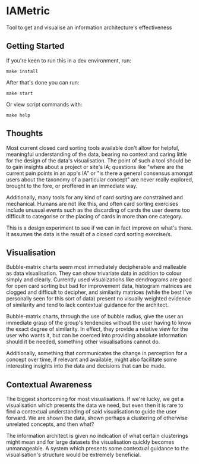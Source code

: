 # IAMetric
Tool to get and visualise an information architecture's effectiveness

## Getting Started
If you're keen to run this in a dev environment, run:
    
    make install

After that's done you can run:

    make start

Or view script commands with:

    make help

## Thoughts
Most current closed card sorting tools available don't allow for helpful, meaningful understanding of the data, bearing no context and caring little for the design of the data's visualisation. The point of such a tool should be to gain insights about a project or site's IA; questions like "where are the current pain points in an app's IA" or "is there a general consensus amongst users about the taxonomy of a particular concept" are never really explored, brought to the fore, or proffered in an immediate way.

Additionally, many tools for any kind of card sorting are constrained and mechanical. Humans are not like this, and often card sorting exercises include unusual events such as the discarding of cards the user deems too difficult to categorise or the placing of cards in more than one category.

This is a design experiment to see if we can in fact improve on what's there. It assumes the data is the result of a closed card sorting exercise/s.

## Visualisation

Bubble-matrix charts seem most immediately decipherable and malleable as data visualisation. They can show trivariate data in addition to colour simply and clearly. Currently used visualizations like dendrograms are good for open card sorting but bad for improvement data, histogram matrices are clogged and difficult to decipher, and similarity matrices (while the best I've personally seen for this sort of data) present no visually weighted evidence of similarity and tend to lack contextual guidance for the architect.

Bubble-matrix charts, through the use of bubble radius, give the user an immediate grasp of the group's tendencies without the user having to know the exact degree of similarity. In effect, they provide a relative view for the user who wants it, but can be coerced into providing absolute information should it be needed, something other visualisations cannot do. 

Additionally, something that communicates the change in perception for a concept over time, if relevant and available, might also facilitate some interesting insights into the data and decisions that can be made. 

## Contextual Awareness

The biggest shortcoming for most visualisations. If we're lucky, we get a visualisation which presents the data we need, but even then it is rare to find a contextual understanding of said visualisation to guide the user forward. We are shown the data, shown perhaps a clustering of otherwise unrelated concepts, and then what? 

The information architect is given no indication of what certain clusterings might mean and for large datasets the visualisation quickly becomes unmanageable. A system which presents some contextual guidance to the visualisation's structure would be extremely beneficial.
